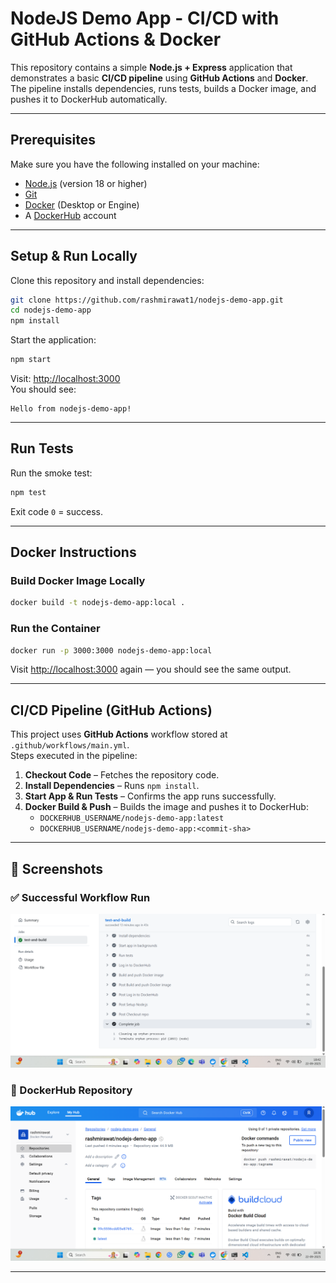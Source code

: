# NodeJS Demo App - CI/CD with GitHub Actions & Docker

This repository contains a simple **Node.js + Express** application that demonstrates a basic **CI/CD pipeline** using **GitHub Actions** and **Docker**.  
The pipeline installs dependencies, runs tests, builds a Docker image, and pushes it to DockerHub automatically.

---

## Prerequisites

Make sure you have the following installed on your machine:

- [Node.js](https://nodejs.org/) (version 18 or higher)
- [Git](https://git-scm.com/)
- [Docker](https://docs.docker.com/get-docker/) (Desktop or Engine)
- A [DockerHub](https://hub.docker.com/) account

---

## Setup & Run Locally

Clone this repository and install dependencies:

```bash
git clone https://github.com/rashmirawat1/nodejs-demo-app.git
cd nodejs-demo-app
npm install
```

Start the application:

```bash
npm start
```

Visit: [http://localhost:3000](http://localhost:3000)  
You should see:

```
Hello from nodejs-demo-app!
```

---

## Run Tests

Run the smoke test:

```bash
npm test
```

Exit code `0` = success.

---

## Docker Instructions

### Build Docker Image Locally
```bash
docker build -t nodejs-demo-app:local .
```

### Run the Container
```bash
docker run -p 3000:3000 nodejs-demo-app:local
```

Visit [http://localhost:3000](http://localhost:3000) again — you should see the same output.

---

## CI/CD Pipeline (GitHub Actions)

This project uses **GitHub Actions** workflow stored at `.github/workflows/main.yml`.  
Steps executed in the pipeline:

1. **Checkout Code** – Fetches the repository code.
2. **Install Dependencies** – Runs `npm install`.
3. **Start App & Run Tests** – Confirms the app runs successfully.
4. **Docker Build & Push** – Builds the image and pushes it to DockerHub:
   - `DOCKERHUB_USERNAME/nodejs-demo-app:latest`
   - `DOCKERHUB_USERNAME/nodejs-demo-app:<commit-sha>`

---

## 📸 Screenshots

### ✅ Successful Workflow Run
![GitHub Actions Workflow Screenshot](./workflow-success.png)

### 🐳 DockerHub Repository
![DockerHub Screenshot](./dockerhub-image.png)

---





